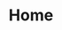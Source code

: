 ---
layout: home
title: Home
# Hero section
hero:
  name: VORP Framework
  text: The Lead framework in RedM for creating RP servers
  image:
    src: /logo.png
    alt: VorpCore logo
  tagline: Made by the communitty on their free time to create RedM roleplay servers based on the RDR2 game
  actions:
    - theme: brand
      text: Get Started
      link: /guide
    - theme: alt
      text: View on GitHub
      link: https://github.com/VORPCORE

# Features section
features:
  - icon: ⚡️
    title: Fast
    details: Built with high player cap servers in mind
  - icon: 🎉
    title: Community Driven
    details: Massive community driven framework
  - icon: 🔥
    title: Simple and easy-to-use, always
    details: All features are built with developers in mind

# Meta property
head:
  - - meta
    - property: og:type
      content: website
  - - meta
    - property: og:title
      content: VORPCore Docs
  - - meta
    - property: og:image
      content: https://avatars.githubusercontent.com/u/64416274?s=200&v=4
  - - meta
    - name: title
      content: VORPCore Docs
  - - meta
    - name: description
      content: Official VorpCore Framework Site. The Lead framework in RedM for creating RP servers
  - - meta
    - name: twitter:card
      content: https://avatars.githubusercontent.com/u/64416274?s=200&v=4
  - - link
    - rel: icon
      type: image/png
      href: logo.png
---